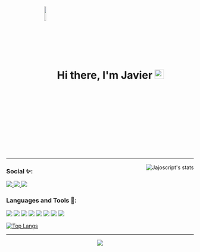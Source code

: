 
<div align="center">
   <h1>
      <img align="middle" src="https://cdn.discordapp.com/attachments/570952602355761162/821467773946560552/DGg4koxXUAE_h1t.png" width=10% height=10% />
      Hi there, I'm Javier <img src="https://media.giphy.com/media/hvRJCLFzcasrR4ia7z/giphy.gif" width="25px"> </h1>
</div>

***
<a>
   <img src="https://github-readme-stats.vercel.app/api?username=jajoscript&count_private=true&show_icons=true&theme=synthwave&hide_border=true&locale=es" alt="Jajoscript's stats" align="right" />
</a>

### Social ✨:
<a href="https://open.spotify.com/user/jyx0evb84wd3kriql8jckptee">
  <img src="https://img.icons8.com/nolan/64/spotify.png"/>
</a>
<a href="https://www.linkedin.com/in/javier-almarza-bucarey/">
  <img src="https://img.icons8.com/nolan/64/linkedin.png"/>
</a>
<a href="https://www.instagram.com/_.javier.almarza/">
  <img src="https://img.icons8.com/nolan/64/instagram-new.png"/>
</a>

### Languages and Tools 💾:
<a><img src="https://img.icons8.com/nolan/64/java-coffee-cup-logo.png"/></a>
<a><img src="https://img.icons8.com/nolan/64/copyright.png"/></a>
<a><img src="https://img.icons8.com/nolan/64/javascript.png"/></a>
<a><img src="https://img.icons8.com/nolan/64/css-filetype.png"/></a>
<a><img src="https://img.icons8.com/nolan/64/html-5.png"/></a>
<a><img src="https://img.icons8.com/nolan/64/python.png"/></a>
<a><img src="https://img.icons8.com/nolan/64/mysql.png"/></a>
<a><img src="https://img.icons8.com/nolan/64/react-native.png"/></a>
          
[![Top Langs](https://github-readme-stats.vercel.app/api/top-langs/?username=jajoscript&hide=javascript,html&theme=synthwave&hide_border=true)](https://github.com/jajoscript/github-readme-stats)

<!-- 
[![willianrod's wakatime stats](https://github-readme-stats.vercel.app/api/wakatime?username=jajoscript&theme=synthwave)](https://github.com/jajoscript/github-readme-stats)
-->

----
<p align="center"><a href="https://www.twitch.tv/buscojudios" target="_blank"><img src="https://img.icons8.com/nolan/64/twitch.png"/></a></p>

